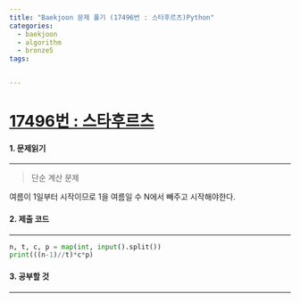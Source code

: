 ```yaml
---
title: "Baekjoon 문제 풀기 (17496번 : 스타후르츠)Python"
categories:
  - baekjoon
  - algorithm
  - bronze5
tags:


---
```



# [17496번 : 스타후르츠](https://www.acmicpc.net/problem/17496)

#### 1. 문제읽기
---

> 단순 계산 문제  

여름이 1일부터 시작이므로 1을 여름일 수 N에서 빼주고 시작해야한다.  

#### 2. 제출 코드 
---


```python
n, t, c, p = map(int, input().split())
print(((n-1)//t)*c*p)
```



#### 3. 공부할 것
---

